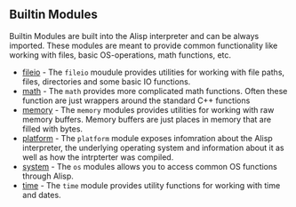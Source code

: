## Builtin Modules

Builtin Modules are built into the Alisp interpreter and can be always imported. These modules are meant to provide common functionality like working with files, basic OS-operations, math functions, etc.

* [fileio](fileio) - The `fileio` moudule provides utilities for working with file paths, files, directories and some basic IO functions.
* [math](math) - The `math` provides more complicated math functions. Often these
function are just wrappers around the standard C++ functions
* [memory](memory) - The `memory` modules provides utilities for working with raw memory
buffers. Memory buffers are just places in memory that are filled with bytes.
* [platform](platform) - The `platform` module exposes infomration about the Alisp
interpreter, the underlying operating system and information about it
as well as how the intrpterter was compiled.
* [system](system) - The `os` modules allows you to access common OS functions through Alisp.
* [time](time) - The `time` module provides utility functions for working with time
and dates.
